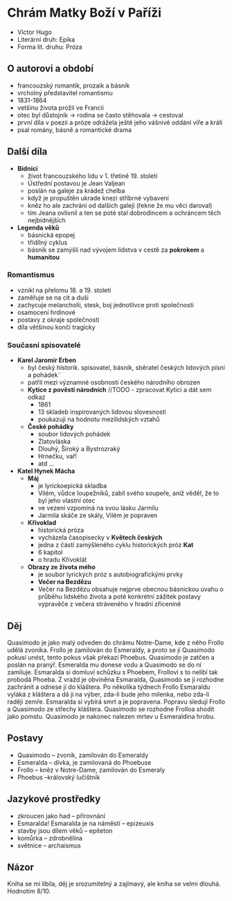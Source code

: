 # Chrám Matky Boží v Paříži

- Victor Hugo
- Literární druh: Epika
- Forma lit. druhu: Próza

## O autorovi a období

- francouzský romantik, prozaik a básník
- vrcholný představitel romantismu
- 1831-1864
- vetšinu života prožil ve Francii
- otec byl důstojník -> rodina se často stěhovala -> cestoval
- první díla v poezii a próze odrážela ještě jeho vášnivé oddání víře a králi
- psal romány, básně a romantické drama

## Další díla

- **Bídníci**
  - život francouzského lidu v 1. třetině 19. století
  - Ústřední postavou je Jean Valjean
  - poslán na galeje za krádež chelba
  - když je propuštěn ukrade knezi stříbrné vybavení
  - kněz ho ale zachrání od dalších galejí (řekne že mu věci daroval)
  - tím Jeana ovlivnil a ten se poté stal dobrodincem a ochráncem těch nejbídnějších
- **Legenda věků**
  - básnická epopej
  - třídílný cyklus
  - básník se zamýšlí nad vývojem lidstva v cestě za **pokrokem** a **humanitou**

### Romantismus

- vznikl na přelomu 18. a 19. století
- zaměřuje se na cit a duši
- zachycuje melancholii, stesk, boj jednotlivce proti společnosti
- osamocení hrdinové
- postavy z okraje společnosti
- díla většinou končí tragicky

### Současní spisovatelé

- **Karel Jaromír Erben**
  - byl český historik. spisovatel, básník, sběratel českých lidových písní a pohádek¨
  - patřil mezi významné osobnosti českého národního obrozen
  - **Kytice z pověstí národních** //TODO - zpracovat Kytici a dát sem odkaz
    - 1861
    - 13 skladeb inspirovaných lidovou slovesností
    - poukazují na hodnotu mezilidských vztahů
  - **České pohádky**
    - soubor lidových pohádek
    - Zlatovláska
    - Dlouhý, Široký a Bystrozraký
    - Hrnečku, vař!
    - atd ...
- **Katel Hynek Mácha**
  - **Máj**
    - je lyrickoepická skladba
    - Vilém, vůdce loupežníků, zabil svého soupeře, aniž věděl, že to byl jeho vlastní otec
    - ve vezení vzpomíná na svou lásku Jarmilu
    - Jarmila skáče ze skály, Vilém je popraven
  - **Křivoklad**
    - historická próza
    - vycházela časopisecky v **Květech českých**
    - jedna z částí zamýšleného cyklu historických próz **Kat**
    - 6 kapitol
    - o hradu Křivoklát
  - **Obrazy ze života mého**
    - je soubor lyrických próz s autobiografickými prvky
    - **Večer na Bezdězu**
    - Večer na Bezdězu obsahuje nejprve obecnou básnickou úvahu o průběhu lidského života a poté konkrétní zážitek postavy vypravěče z večera stráveného v hradní zřícenině

## Děj

Quasimodo je jako malý odveden do chrámu Notre-Dame, kde z něho Frollo udělá zvoníka. Frollo je zamilován do Esmeraldy, a proto se jí Quasimodo pokusí unést, tento pokus však překazí Phoebus. Quasimodo je zatčen a poslán na pranýř. Esmeralda mu donese vodu a Quasimodo se do ní zamiluje. Esmaralda si domluví schůzku s Phoebem, Frollovi s to nelíbí tak probodá Phoeba. Z vražd je obviněna Esmaralda, Quasimodo se jí rozhodne zachránit a odnese jí do kláštera. Po několika týdnech Frollo Esmaraldu vyláká z kláštera a dá jí na výber, zda-li bude jeho milenka, nebo zda-li raději zemře. Esmaralda si vybírá smrt a je popravena. Popravu sledují Frollo a Quasimodo ze střechy kláštera. Quasimodo se rozhodne Frolloa shodit jako pomstu. Quasimodo je nakonec nalezen mrtev u Esmeraldina hrobu.

## Postavy

- Quasimodo – zvoník, zamilován do Esmeraldy
- Esmeralda – dívka, je zamilovaná do Phoebuse
- Frollo – kněz v Notre-Dame, zamilován do Esmeraly
- Phoebus –královský lučištník

## Jazykové prostředky

- zkroucen jako had – přirovnání
- Esmaralda! Esmaralda je na náměstí – epizeuxis
- stavby jsou dílem věků – epiteton
- komůrka – zdrobnělina
- světnice – archaismus

## Názor

Kniha se mi líbila, děj je srozumitelný a zajímavý, ale kniha se velmi dlouhá. Hodnotím 8/10.
